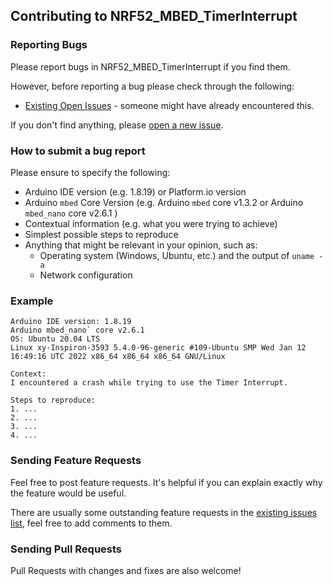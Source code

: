 ## Contributing to NRF52_MBED_TimerInterrupt

### Reporting Bugs

Please report bugs in NRF52_MBED_TimerInterrupt if you find them.

However, before reporting a bug please check through the following:

* [Existing Open Issues](https://github.com/khoih-prog/NRF52_MBED_TimerInterrupt/issues) - someone might have already encountered this.

If you don't find anything, please [open a new issue](https://github.com/khoih-prog/NRF52_MBED_TimerInterrupt/issues/new).

### How to submit a bug report

Please ensure to specify the following:

* Arduino IDE version (e.g. 1.8.19) or Platform.io version
* Arduino `mbed` Core Version (e.g. Arduino `mbed` core v1.3.2 or Arduino `mbed_nano` core v2.6.1 )
* Contextual information (e.g. what you were trying to achieve)
* Simplest possible steps to reproduce
* Anything that might be relevant in your opinion, such as:
  * Operating system (Windows, Ubuntu, etc.) and the output of `uname -a`
  * Network configuration


### Example

```
Arduino IDE version: 1.8.19
Arduino mbed_nano` core v2.6.1
OS: Ubuntu 20.04 LTS
Linux xy-Inspiron-3593 5.4.0-96-generic #109-Ubuntu SMP Wed Jan 12 16:49:16 UTC 2022 x86_64 x86_64 x86_64 GNU/Linux

Context:
I encountered a crash while trying to use the Timer Interrupt.

Steps to reproduce:
1. ...
2. ...
3. ...
4. ...
```

### Sending Feature Requests

Feel free to post feature requests. It's helpful if you can explain exactly why the feature would be useful.

There are usually some outstanding feature requests in the [existing issues list](https://github.com/khoih-prog/NRF52_MBED_TimerInterrupt/issues?q=is%3Aopen+is%3Aissue+label%3Aenhancement), feel free to add comments to them.

### Sending Pull Requests

Pull Requests with changes and fixes are also welcome!
